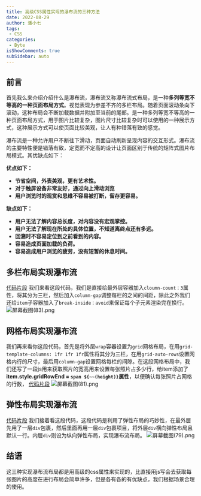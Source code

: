 ```yaml
---
title: 高级CSS属性实现的瀑布流的三种方法 
date: 2022-08-29
author: 潘小七
tags:
 - CSS
categories: 
 - Byte
isShowComments: true  
subSidebar: auto
---
```


## 前言

首先我么来介绍介绍什么是瀑布流，瀑布流又称瀑布流式布局，是一种**多列等宽不等高的一种页面布局方式**。视觉表现为参差不齐的多栏布局。随着页面滚动条向下滚动，这种布局会不断加载数据并附加至当前的尾部。是一种多列等宽不等高的一种页面布局方式，用于图片比较复杂，图片尺寸比较复杂时可以使用的一种展示方式，这种展示方式可以使页面比较美观，让人有种错落有致的感觉。

瀑布流是一种允许用户不断往下滑动，页面自动刷新呈现内容的交互形式。瀑布流的主要特性便是错落有致，定宽而不定高的设计让页面区别于传统的矩阵式图片布局模式。其优缺点如下：

**优点如下：**

-   **节省空间，外表美观，更有艺术性。**
-   **对于触屏设备非常友好，通过向上滑动浏览**
-   **用户浏览时的观赏和思维不容易被打断，留存更容易。**

**缺点如下：**

-   **用户无法了解内容总长度，对内容没有宏观掌控。**
-   **用户无法了解现在所处的具体位置，不知道离终点还有多远。**
-   **回溯时不容易定位到之前看到的内容。**
-   **容易造成页面加载的负荷。**
-   **容易造成用户浏览的疲劳，没有短暂的休息时间。**

##  多栏布局实现瀑布流
[代码片段](https://code.juejin.cn/pen/7137270662644629537)
我们来看这段代码，我们是直接给最外层容器加入`cloumn-count：3`属性，将其分为三栏，然后加入`column-gap`调整每栏的之间的间距，除此之外我们还给`item`子容器加入了`break-inside：avoid`来保证每个子元素渲染完在换行。
![屏幕截图(83).png](https://p6-juejin.byteimg.com/tos-cn-i-k3u1fbpfcp/e241b669045c4abb830c4616b564bdd8~tplv-k3u1fbpfcp-watermark.image?)

## 网格布局实现瀑布流
 我们再来看你这段代码，首先是将外层`wrap`容器设置为`grid`网格布局，在用`grid-template-columns: 1fr 1fr 1fr`属性将其分为三栏，在用`grid-auto-rows`设置网格内行的尺寸，最后用`column-gap`设置网格每栏的间隙。在这段网格布局中，我们还写了一段js用来获取照片的宽高用来设置每张照片占多少行，给item添加了**item.style.gridRowEnd = `span ${~~(height)}`属性**，以便确认每张照片占网格的行数，
[代码片段](https://code.juejin.cn/pen/7137269538579546123)
![屏幕截图(81).png](https://p9-juejin.byteimg.com/tos-cn-i-k3u1fbpfcp/79383503aa5544919d1c92480d5ebf22~tplv-k3u1fbpfcp-watermark.image?)
## 弹性布局实现瀑布流
[代码片段](https://code.juejin.cn/pen/7137270351783788559)
我们接着看这段代码，这段代码是利用了弹性布局的巧妙性，在最外层先用了一层`div`包裹，然后里面再用一层`div`包裹项目，将外层`div`横向弹性布局且默认一行。内层`div`则设为纵向弹性布局，实现瀑布流布局。
![屏幕截图(79).png](https://p6-juejin.byteimg.com/tos-cn-i-k3u1fbpfcp/13f2d3d27ad64986a9e662b175797dca~tplv-k3u1fbpfcp-watermark.image?)

## 结语
这三种实现瀑布流布局都是用高级的css属性来实现的，比直接用js写会去获取每张图片的高度在进行布局会简单许多，但是各有各的有优缺点，我们根据场景合理的使用。